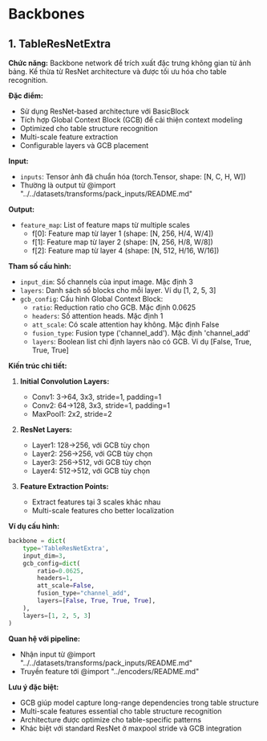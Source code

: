 # Backbones

## 1. TableResNetExtra

**Chức năng:** Backbone network để trích xuất đặc trưng không gian từ ảnh bảng. Kế thừa từ ResNet architecture và được tối ưu hóa cho table recognition.

**Đặc điểm:**
- Sử dụng ResNet-based architecture với BasicBlock
- Tích hợp Global Context Block (GCB) để cải thiện context modeling
- Optimized cho table structure recognition
- Multi-scale feature extraction
- Configurable layers và GCB placement

**Input:**
- `inputs`: Tensor ảnh đã chuẩn hóa (torch.Tensor, shape: [N, C, H, W])
- Thường là output từ @import "../../datasets/transforms/pack_inputs/README.md"

**Output:**
- `feature_map`: List of feature maps từ multiple scales
  - f[0]: Feature map từ layer 1 (shape: [N, 256, H/4, W/4])
  - f[1]: Feature map từ layer 2 (shape: [N, 256, H/8, W/8])
  - f[2]: Feature map từ layer 4 (shape: [N, 512, H/16, W/16])

**Tham số cấu hình:**
- `input_dim`: Số channels của input image. Mặc định 3
- `layers`: Danh sách số blocks cho mỗi layer. Ví dụ [1, 2, 5, 3]
- `gcb_config`: Cấu hình Global Context Block:
  - `ratio`: Reduction ratio cho GCB. Mặc định 0.0625
  - `headers`: Số attention heads. Mặc định 1
  - `att_scale`: Có scale attention hay không. Mặc định False
  - `fusion_type`: Fusion type ('channel_add'). Mặc định 'channel_add'
  - `layers`: Boolean list chỉ định layers nào có GCB. Ví dụ [False, True, True, True]

**Kiến trúc chi tiết:**

1. **Initial Convolution Layers:**
   - Conv1: 3→64, 3x3, stride=1, padding=1
   - Conv2: 64→128, 3x3, stride=1, padding=1
   - MaxPool1: 2x2, stride=2

2. **ResNet Layers:**
   - Layer1: 128→256, với GCB tùy chọn
   - Layer2: 256→256, với GCB tùy chọn
   - Layer3: 256→512, với GCB tùy chọn
   - Layer4: 512→512, với GCB tùy chọn

3. **Feature Extraction Points:**
   - Extract features tại 3 scales khác nhau
   - Multi-scale features cho better localization

**Ví dụ cấu hình:**
```python
backbone = dict(
    type='TableResNetExtra',
    input_dim=3,
    gcb_config=dict(
        ratio=0.0625,
        headers=1,
        att_scale=False,
        fusion_type="channel_add",
        layers=[False, True, True, True],
    ),
    layers=[1, 2, 5, 3]
)
```

**Quan hệ với pipeline:**
- Nhận input từ @import "../../datasets/transforms/pack_inputs/README.md"
- Truyền feature tới @import "../encoders/README.md"

**Lưu ý đặc biệt:**
- GCB giúp model capture long-range dependencies trong table structure
- Multi-scale features essential cho table structure recognition
- Architecture được optimize cho table-specific patterns
- Khác biệt với standard ResNet ở maxpool stride và GCB integration
